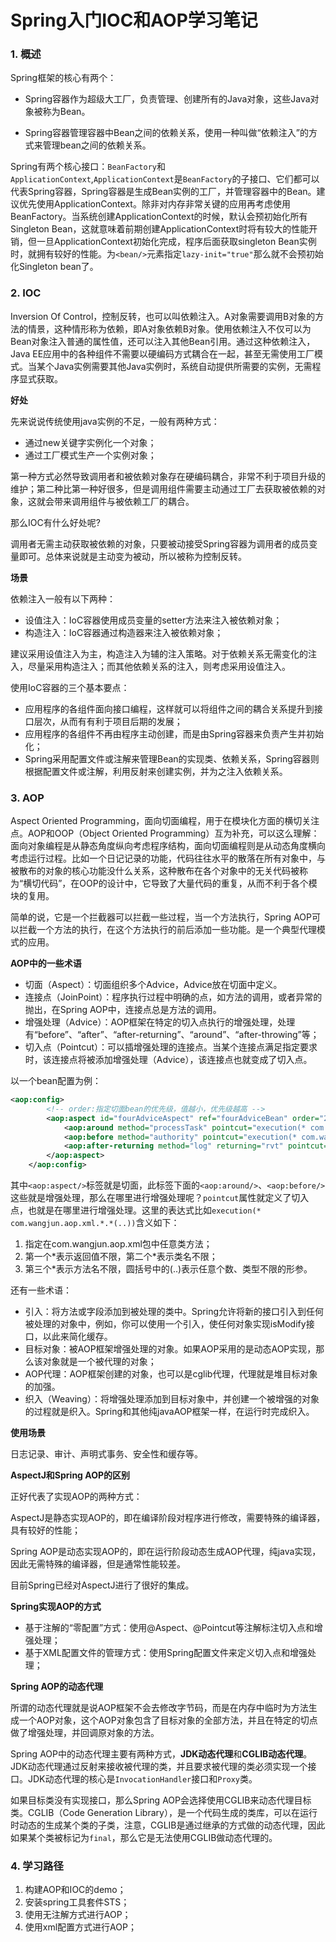 # Spring入门IOC和AOP学习笔记

### 1. 概述

Spring框架的核心有两个：

- Spring容器作为超级大工厂，负责管理、创建所有的Java对象，这些Java对象被称为Bean。

- Spring容器管理容器中Bean之间的依赖关系，使用一种叫做“依赖注入”的方式来管理bean之间的依赖关系。

Spring有两个核心接口：`BeanFactory`和`ApplicationContext`,`ApplicationContext`是`BeanFactory`的子接口、它们都可以代表Spring容器，Spring容器是生成Bean实例的工厂，并管理容器中的Bean。建议优先使用ApplicationContext。除非对内存非常关键的应用再考虑使用BeanFactory。当系统创建ApplicationContext的时候，默认会预初始化所有Singleton Bean，这就意味着前期创建ApplicationContext时将有较大的性能开销，但一旦ApplicationContext初始化完成，程序后面获取singleton Bean实例时，就拥有较好的性能。为`<bean/>`元素指定`lazy-init="true"`那么就不会预初始化Singleton bean了。

### 2. IOC

Inversion Of Control，控制反转，也可以叫依赖注入。A对象需要调用B对象的方法的情景，这种情形称为依赖，即A对象依赖B对象。使用依赖注入不仅可以为Bean对象注入普通的属性值，还可以注入其他Bean引用。通过这种依赖注入，Java EE应用中的各种组件不需要以硬编码方式耦合在一起，甚至无需使用工厂模式。当某个Java实例需要其他Java实例时，系统自动提供所需要的实例，无需程序显式获取。

**好处**

先来说说传统使用java实例的不足，一般有两种方式：

- 通过new关键字实例化一个对象；
- 通过工厂模式生产一个实例对象；

第一种方式必然导致调用者和被依赖对象存在硬编码耦合，非常不利于项目升级的维护；第二种比第一种好很多，但是调用组件需要主动通过工厂去获取被依赖的对象，这就会带来调用组件与被依赖工厂的耦合。

那么IOC有什么好处呢?

调用者无需主动获取被依赖的对象，只要被动接受Spring容器为调用者的成员变量即可。总体来说就是主动变为被动，所以被称为控制反转。

**场景**

依赖注入一般有以下两种：

- 设值注入：IoC容器使用成员变量的setter方法来注入被依赖对象；
- 构造注入：IoC容器通过构造器来注入被依赖对象；

建议采用设值注入为主，构造注入为辅的注入策略。对于依赖关系无需变化的注入，尽量采用构造注入；而其他依赖关系的注入，则考虑采用设值注入。

使用IoC容器的三个基本要点：

- 应用程序的各组件面向接口编程，这样就可以将组件之间的耦合关系提升到接口层次，从而有有利于项目后期的发展；
- 应用程序的各组件不再由程序主动创建，而是由Spring容器来负责产生并初始化；
- Spring采用配置文件或注解来管理Bean的实现类、依赖关系，Spring容器则根据配置文件或注解，利用反射来创建实例，并为之注入依赖关系。



### 3. AOP

Aspect Oriented Programming，面向切面编程，用于在模块化方面的横切关注点。AOP和OOP（Object Oriented Programming）互为补充，可以这么理解：面向对象编程是从静态角度纵向考虑程序结构，面向切面编程则是从动态角度横向考虑运行过程。比如一个日记记录的功能，代码往往水平的散落在所有对象中，与被散布的对象的核心功能没什么关系，这种散布在各个对象中的无关代码被称为“横切代码”，在OOP的设计中，它导致了大量代码的重复，从而不利于各个模块的复用。

简单的说，它是一个拦截器可以拦截一些过程，当一个方法执行，Spring AOP可以拦截一个方法的执行，在这个方法执行的前后添加一些功能。是一个典型代理模式的应用。

**AOP中的一些术语**

- 切面（Aspect）：切面组织多个Advice，Advice放在切面中定义。
- 连接点（JoinPoint）：程序执行过程中明确的点，如方法的调用，或者异常的抛出，在Spring AOP中，连接点总是方法的调用。
- 增强处理（Advice）：AOP框架在特定的切入点执行的增强处理，处理有“before”、“after”、“after-returning”、“around”、“after-throwing”等；
- 切入点（Pointcut）：可以插增强处理的连接点。当某个连接点满足指定要求时，该连接点将被添加增强处理（Advice），该连接点也就变成了切入点。

以一个bean配置为例：

```xml
<aop:config>
		<!-- order:指定切面bean的优先级，值越小，优先级越高 -->
		<aop:aspect id="fourAdviceAspect" ref="fourAdviceBean" order="2">
			<aop:around method="processTask" pointcut="execution(* com.wangjun.aop.xml.*.*(..))"/>
			<aop:before method="authority" pointcut="execution(* com.wangjun.aop.xml.*.*(..))"/>
			<aop:after-returning method="log" returning="rvt" pointcut="execution(* com.wangjun.aop.xml.*.*(..))"/>
		</aop:aspect>
	</aop:config>
```

其中`<aop:aspect/>`标签就是切面，此标签下面的`<aop:around/>`、`<aop:before/>`这些就是增强处理，那么在哪里进行增强处理呢？`pointcut`属性就定义了切入点，也就是在哪里进行增强处理。这里的表达式比如`execution(* com.wangjun.aop.xml.*.*(..))`含义如下：

1. 指定在com.wangjun.aop.xml包中任意类方法；
2. 第一个\*表示返回值不限，第二个\*表示类名不限；
3. 第三个\*表示方法名不限，圆括号中的(..)表示任意个数、类型不限的形参。

还有一些术语：

- 引入：将方法或字段添加到被处理的类中。Spring允许将新的接口引入到任何被处理的对象中，例如，你可以使用一个引入，使任何对象实现isModify接口，以此来简化缓存。
- 目标对象：被AOP框架增强处理的对象。如果AOP采用的是动态AOP实现，那么该对象就是一个被代理的对象；
- AOP代理：AOP框架创建的对象，也可以是cglib代理，代理就是堆目标对象的加强。
- 织入（Weaving）：将增强处理添加到目标对象中，并创建一个被增强的对象的过程就是织入。Spring和其他纯javaAOP框架一样，在运行时完成织入。

**使用场景**

日志记录、审计、声明式事务、安全性和缓存等。

**AspectJ和Spring AOP的区别**

正好代表了实现AOP的两种方式：

AspectJ是静态实现AOP的，即在编译阶段对程序进行修改，需要特殊的编译器，具有较好的性能；

Spring AOP是动态实现AOP的，即在运行阶段动态生成AOP代理，纯java实现，因此无需特殊的编译器，但是通常性能较差。

目前Spring已经对AspectJ进行了很好的集成。

**Spring实现AOP的方式**

- 基于注解的“零配置”方式：使用@Aspect、@Pointcut等注解标注切入点和增强处理；
- 基于XML配置文件的管理方式：使用Spring配置文件来定义切入点和增强处理；


**Spring AOP的动态代理**

所谓的动态代理就是说AOP框架不会去修改字节码，而是在内存中临时为方法生成一个AOP对象，这个AOP对象包含了目标对象的全部方法，并且在特定的切点做了增强处理，并回调原对象的方法。

Spring AOP中的动态代理主要有两种方式，**JDK动态代理**和**CGLIB动态代理**。JDK动态代理通过反射来接收被代理的类，并且要求被代理的类必须实现一个接口。JDK动态代理的核心是`InvocationHandler`接口和`Proxy`类。

如果目标类没有实现接口，那么Spring AOP会选择使用CGLIB来动态代理目标类。CGLIB（Code Generation Library），是一个代码生成的类库，可以在运行时动态的生成某个类的子类，注意，CGLIB是通过继承的方式做的动态代理，因此如果某个类被标记为`final`，那么它是无法使用CGLIB做动态代理的。


### 4. 学习路径

1. 构建AOP和IOC的demo；
2. 安装spring工具套件STS；
3. 使用无注解方式进行AOP；
4. 使用xml配置方式进行AOP；




